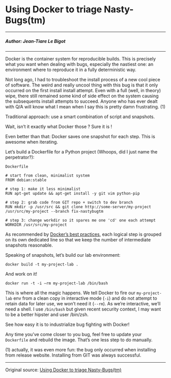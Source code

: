 # Using Docker to triage Nasty-Bugs(tm)

---

##### Author: Jean-Tiare Le Bigot

---

Docker is the container system for reproducible builds. This is precisely what you want when dealing with bugs, especially the nastiest one: an environment where to reproduce it in a fully deterministic way.

Not long ago, I had to troubleshoot the install process of a new cool piece of software. The weird and really uncool thing with this bug is that it only occurred on the first install install attempt. Even with a full (well, in theory) wipe, there still remained some kind of side effect on the system causing the subsequents install attempts to succeed. Anyone who has ever dealt with Q/A will know what I mean when I say this is pretty damn frustrating. (1)

Traditional approach: use a smart combination of script and snapshots.

Wait, isn’t it exactly what Docker those ? Sure it is !

Even better than that: Docker saves one snapshot for each step. This is awesome
when iterating.

Let’s build a Dockerfile for a Python project (Whoops, did I just name the perpetrator?):

```
Dockerfile

# start from clean, minimalist system
FROM debian:stable
 
# step 1: make it less minimalist
RUN apt-get update && apt-get install -y git vim python-pip
 
# step 2: grab code from GIT repo + switch to dev branch
RUN mkdir -p /usr/src && git clone http://some-server/my-project /usr/src/my-project --branch fix-nastybugtm
 
# step 3: change workdir so it spares me one 'cd' one each attempt
WORKDIR /usr/src/my-project
```

As recommended by [Docker’s best practices](https://docs.docker.com/articles/dockerfile_best-practices/), each logical step is grouped on its own dedicated line so that we keep the number of intermediate snapshots reasonable.

Speaking of snapshots, let’s build our lab environment:

```
docker build -t my-project-lab .
```

And work on it!

```
docker run -t -i –rm my-project-lab /bin/bash
```

This is where all the magic happens. We tell Docker to fire our `my-project-lab` env from a clean copy in interactive mode (`-i`) and do not attempt to retain data for later use, we won’t need it (`--rm`). As we’re interactive, we’ll need a shell. I use `/bin/bash` but given recent security context, I may want to be a better hipster and user /bin/zsh.

See how easy it is to industrialize bug fighting with Docker!

Any time you’ve come closer to you bug, feel free to update your `Dockerfile` and rebuild the image. That’s one less step to do manually.

(1) actually, it was even more fun: the bug only occurred when installing from release website. Installing from GIT was always successful.

---

Original source: [Using Docker to triage Nasty-Bugs(tm)](https://blog.jtlebi.fr/2014/09/27/using-docker-to-triage-nasty-bugs/)